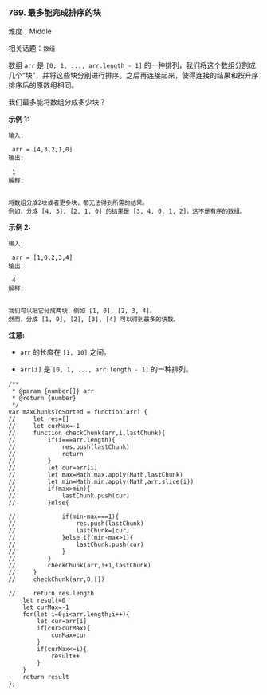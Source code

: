 ### 769. 最多能完成排序的块

难度：Middle

相关话题：`数组`

数组 `arr` 是 `[0, 1, ..., arr.length - 1]` 的一种排列，我们将这个数组分割成几个&ldquo;块&rdquo;，并将这些块分别进行排序。之后再连接起来，使得连接的结果和按升序排序后的原数组相同。



我们最多能将数组分成多少块？



**示例 1:** 



```
输入:

 arr = [4,3,2,1,0]
输出:

 1
解释:


将数组分成2块或者更多块，都无法得到所需的结果。
例如，分成 [4, 3], [2, 1, 0] 的结果是 [3, 4, 0, 1, 2]，这不是有序的数组。
```


**示例 2:** 



```
输入:

 arr = [1,0,2,3,4]
输出:

 4
解释:


我们可以把它分成两块，例如 [1, 0], [2, 3, 4]。
然而，分成 [1, 0], [2], [3], [4] 可以得到最多的块数。
```


**注意:** 




* `arr`  的长度在  `[1, 10]`  之间。

* `arr[i]` 是  `[0, 1, ..., arr.length - 1]` 的一种排列。




```
/**
 * @param {number[]} arr
 * @return {number}
 */
var maxChunksToSorted = function(arr) {
//     let res=[]
//     let curMax=-1
//     function checkChunk(arr,i,lastChunk){
//         if(i===arr.length){
//             res.push(lastChunk)
//             return
//         }
//         let cur=arr[i]
//         let max=Math.max.apply(Math,lastChunk)
//         let min=Math.min.apply(Math,arr.slice(i))
//         if(max>min){
//             lastChunk.push(cur)
//         }else{
           
//             if(min-max===1){
//                 res.push(lastChunk)
//                 lastChunk=[cur]
//             }else if(min-max>1){
//                 lastChunk.push(cur)
//             }
//         }
//         checkChunk(arr,i+1,lastChunk)
//     }
//     checkChunk(arr,0,[])
    
//     return res.length
    let result=0
    let curMax=-1
    for(let i=0;i<arr.length;i++){
        let cur=arr[i]
        if(cur>curMax){
            curMax=cur
        }
        if(curMax<=i){
            result++
        }
    }
    return result
};
```

